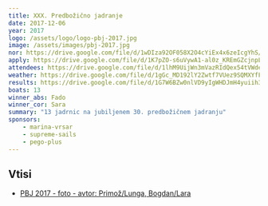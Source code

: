 ```yaml
---
title: XXX. Predbožično jadranje
date: 2017-12-06
year: 2017
logo: /assets/logo/logo-pbj-2017.jpg
image: /assets/images/pbj-2017.jpg
nor: https://drive.google.com/file/d/1wDIza92OF058X2O4cYiEx4x6zeIcgYhS/view?usp=sharing
apply: https://drive.google.com/file/d/1K7pZO-s6uVywA1-al0z_KREmGZcjnpLz/view?usp=sharing
attendees: https://drive.google.com/file/d/1lhM9UijWn3mVazRIdQex54tVWdeC8_ZM/view?usp=sharing
weather: https://drive.google.com/file/d/1gGc_MD192lY2Zwtf7VUez9SQMXYfFAoF/view?usp=sharing
results: https://drive.google.com/file/d/1G7W6BZw0nlVD9yIgWHDJmH4yuiih3Jfk/view?usp=sharing
boats: 13
winner_abs: Fado
winner_cor: Sara
summary: "13 jadrnic na jubiljenem 30. predbožičnem jadranju"
sponsors:
    - marina-vrsar
    - supreme-sails
    - pego-plus
---
```


## Vtisi
 - [PBJ 2017 - foto - avtor: Primož/Lunga, Bogdan/Lara](https://photos.app.goo.gl/iRV5Yy9aYMnQbCqn6)
